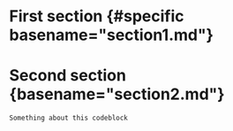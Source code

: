 # First section {#specific basename="section1.md"}

# Second section {basename="section2.md"}

~~~~{#specific basename="codeblock1.sh"}
Something about this codeblock
~~~~

